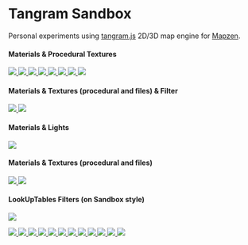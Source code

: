 # Tangram Sandbox

Personal experiments using [tangram.js](https://github.com/tangrams/tangram) 2D/3D map engine for [Mapzen](https://mapzen.com/).

#### Materials & Procedural Textures

[ ![](styles/grain-area.png) ](tangram.html?styles/grain-area#16.575/40.70321/-74.00666)
[ ![](styles/grain-roads.png) ](tangram.html?styles/grain-roads#16.575/40.70321/-74.00666)
[ ![](styles/grain.png) ](tangram.html?styles/grain#16.575/40.70321/-74.00666)
[ ![](styles/blueprint.png) ](tangram.html?styles/blueprint#16.575/40.70321/-74.00666)
[ ![](styles/matrix.png) ](tangram.html?styles/matrix#18.4/40.71310/-74.00599)
[ ![](styles/tron.png) ](tangram.html?styles/tron#16.975/40.70411/-74.00930)
[ ![](styles/lego.png) ](tangram.html?styles/lego#19/40.70533/-74.00975)
[ ![](styles/patterns.png) ](tangram.html?styles/patterns#17.375/40.70361/-74.01181)

#### Materials & Textures (procedural and files) & Filter
[ ![](styles/pericoli.png) ](tangram.html?styles/pericoli#17.575/40.70495/-74.00486)
[ ![](styles/crosshatch.png) ](tangram.html?styles/crosshatch#17.575/40.70495/-74.00486)

#### Materials & Lights
[ ![](styles/specular-dust.png) ](tangram.html?styles/specular-dust#17.175/40.70431/-74.01046)

#### Materials & Textures (procedural and files)
[ ![](styles/nursery.png) ](tangram.html?styles/nursery#19.825/40.70688/-74.01136)
[ ![](styles/sandbox.png) ](tangram.html?styles/sandbox#17.675/40.70507/-74.00552)

#### LookUpTables Filters (on Sandbox style)
[ ![](styles/sandbox-hsb.png) ](tangram.html?styles/sandbox-hsb)

[ ![](styles/sandbox-brannan.png) ](tangram.html?styles/sandbox-brannan)
[ ![](styles/sandbox-earlybird.png) ](tangram.html?styles/sandbox-earlybird)
[ ![](styles/sandbox-gotham.png) ](tangram.html?styles/sandbox-gotham)
[ ![](styles/sandbox-hefe.png) ](tangram.html?styles/sandbox-hefe)
[ ![](styles/sandbox-inkwell.png) ](tangram.html?styles/sandbox-inkwell)
[ ![](styles/sandbox-lomofi.png) ](tangram.html?styles/sandbox-lomofi)
[ ![](styles/sandbox-lordkelvin.png) ](tangram.html?styles/sandbox-lordkelvin)
[ ![](styles/sandbox-nashville.png) ](tangram.html?styles/sandbox-nashville)
[ ![](styles/sandbox-Sutro.png) ](tangram.html?styles/sandbox-Sutro)
[ ![](styles/sandbox-Toaster.png) ](tangram.html?styles/sandbox-Toaster)
[ ![](styles/sandbox-Walden.png) ](tangram.html?styles/sandbox-Walden)
[ ![](styles/sandbox-xPro.png) ](tangram.html?styles/sandbox-xPro)
